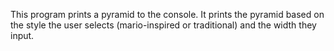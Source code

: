 This program prints a pyramid to the console. It prints the pyramid based on the
style the user selects (mario-inspired or traditional) and the width they input. 
